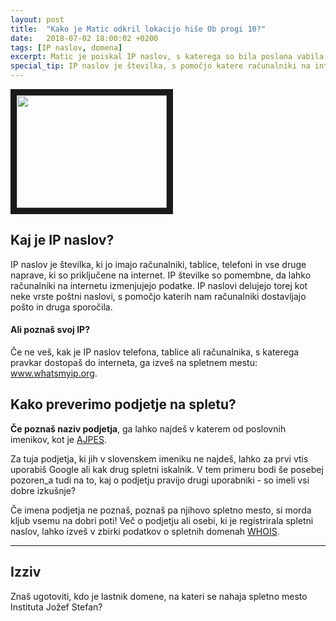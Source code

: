 ```yaml
---
layout: post
title:  "Kako je Matic odkril lokacijo hiše Ob progi 10?"
date:   2018-07-02 18:00:02 +0200
tags: [IP naslov, domena]
excerpt: Matic je poiskal IP naslov, s katerega so bila poslana vabila Agencije Reality. Nato je našel še lokacijo hiše, v kateri je prijavljeno zloglasno podjetje.
special_tip: IP naslov je številka, s pomočjo katere računalniki na internetu drug drugega prepoznajo in si pošiljajo podatke. 
---
```


<a href="http://www.youtube.com/watch?feature=player_embedded&v=DEfrSYBFqmo" target="_blank"><img src="Gaja sprašuje Matica, ali je kaj našel." width="240" height="180" border="10" /></a>

## Kaj je IP naslov?
IP naslov je številka, ki jo imajo računalniki, tablice, telefoni in vse druge naprave, ki so priključene na internet. IP številke so pomembne, da lahko računalniki na internetu izmenjujejo podatke. IP naslovi delujejo torej kot neke vrste poštni naslovi, s pomočjo katerih nam računalniki dostavljajo pošto in druga sporočila.

#### Ali poznaš svoj IP? 
Če ne veš, kak je IP naslov telefona, tablice ali računalnika, s katerega pravkar dostopaš do interneta, ga izveš na spletnem mestu: www.whatsmyip.org.

## Kako preverimo podjetje na spletu?
**Če poznaš naziv podjetja**, ga lahko najdeš v katerem od poslovnih imenikov, kot je <a href="https://www.ajpes.si/" target="blank">AJPES</a>. 

Za tuja podjetja, ki jih v slovenskem imeniku ne najdeš, lahko za prvi vtis uporabiš Google ali kak drug spletni iskalnik. V tem primeru bodi še posebej pozoren_a tudi na to, kaj o podjetju pravijo drugi uporabniki - so imeli vsi dobre izkušnje?

Če imena podjetja ne poznaš, poznaš pa njihovo spletno mesto, si morda kljub vsemu na dobri poti! Več o podjetju ali osebi, ki je registrirala spletni naslov, lahko izveš v zbirki podatkov o spletnih domenah <a href="https://www.register.si/" target="blank"> WHOIS</a>.


---
## Izziv
Znaš ugotoviti, kdo je lastnik domene, na kateri se nahaja spletno mesto Instituta Jožef Stefan?
